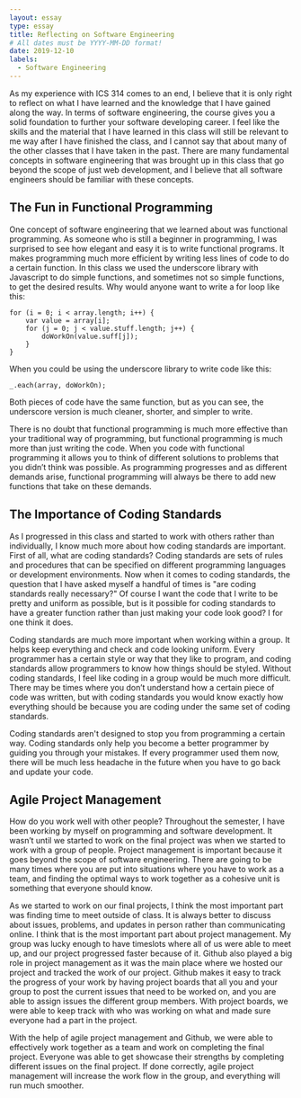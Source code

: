 ```yaml
---
layout: essay
type: essay
title: Reflecting on Software Engineering
# All dates must be YYYY-MM-DD format!
date: 2019-12-10
labels:
  - Software Engineering
---
```


As my experience with ICS 314 comes to an end, I believe that it is only right to reflect on what I have learned and the knowledge that I have gained along the way. In terms of software engineering, the course gives you a solid foundation to further your software developing career. I feel like the skills and the material that I have learned in this class will still be relevant to me way after I have finished the class, and I cannot say that about many of the other classes that I have taken in the past. There are many fundamental concepts in software engineering that was brought up in this class that go beyond the scope of just web development, and I believe that all software engineers should be familiar with these concepts. 

## The Fun in Functional Programming

One concept of software engineering that we learned about was functional programming. As someone who is still a beginner in programming, I was surprised to see how elegant and easy it is to write functional programs. It makes programming much more efficient by writing less lines of code to do a certain function. In this class we used the underscore library with Javascript to do simple functions, and sometimes not so simple functions, to get the desired results. Why would anyone want to write a for loop like this:

```
for (i = 0; i < array.length; i++) {
	var value = array[i];
	for (j = 0; j < value.stuff.length; j++) {
		doWorkOn(value.suff[j]);
	}
}
```
When you could be using the underscore library to write code like this:

```
_.each(array, doWorkOn);
```
Both pieces of code have the same function, but as you can see, the underscore version is much cleaner, shorter, and simpler to write. 

There is no doubt that functional programming is much more effective than your traditional way of programming, but functional programming is much more than just writing the code. When you code with functional programming it allows you to think of different solutions to problems that you didn’t think was possible. As programming progresses and as different demands arise, functional programming will always be there to add new functions that take on these demands. 

## The Importance of Coding Standards

As I progressed in this class and started to work with others rather than individually, I know much more about how coding standards are important. First of all, what are coding standards? Coding standards are sets of rules and procedures that can be specified on different programming languages or development environments. Now when it comes to coding standards, the question that I have asked myself a handful of times is "are coding standards really necessary?" Of course I want the code that I write to be pretty and uniform as possible, but is it possible for coding standards to have a greater function rather than just making your code look good? I for one think it does.

Coding standards are much more important when working within a group. It helps keep everything and check and code looking uniform. Every programmer has a certain style or way that they like to program, and coding standards allow programmers to know how things should be styled. Without coding standards, I feel like coding in a group would be much more difficult. There may be times where you don’t understand how a certain piece of code was written, but with coding standards you would know exactly how everything should be because you are coding under the same set of coding standards. 

Coding standards aren't designed to stop you from programming a certain way. Coding standards only help you become a better programmer by guiding you through your mistakes. If every programmer used them now, there will be much less headache in the future when you have to go back and update your code.

## Agile Project Management

How do you work well with other people? Throughout the semester, I have been working by myself on programming and software development. It wasn’t until we started to work on the final project was when we started to work with a group of people. Project management is important because it goes beyond the scope of software engineering. There are going to be many times where you are put into situations where you have to work as a team, and finding the optimal ways to work together as a cohesive unit is something that everyone should know. 

As we started to work on our final projects, I think the most important part was finding time to meet outside of class. It is always better to discuss about issues, problems, and updates in person rather than communicating online. I think that is the most important part about project management. My group was lucky enough to have timeslots where all of us were able to meet up, and our project progressed faster because of it. Github also played a big role in project management as it was the main place where we hosted our project and tracked the work of our project. Github makes it easy to track the progress of your work by having project boards that all you and your group to post the current issues that need to be worked on, and you are able to assign issues the different group members. With project boards, we were able to keep track with who was working on what and made sure everyone had a part in the project. 

With the help of agile project management and Github, we were able to effectively work together as a team and work on completing the final project. Everyone was able to get showcase their strengths by completing different issues on the final project. If done correctly, agile project management will increase the work flow in the group, and everything will run much smoother. 
